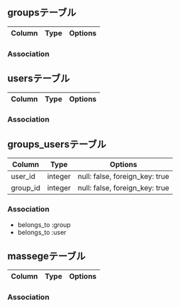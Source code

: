 ## groupsテーブル
|Column|Type|Options|
|------|----|-------|

### Association


## usersテーブル
|Column|Type|Options|
|------|----|-------|

### Association


## groups_usersテーブル
|Column|Type|Options|
|------|----|-------|
|user_id|integer|null: false, foreign_key: true|
|group_id|integer|null: false, foreign_key: true|
<!-- 外部キー制約 -->
### Association
- belongs_to :group
- belongs_to :user


## massegeテーブル
|Column|Type|Options|
|------|----|-------|

### Association
